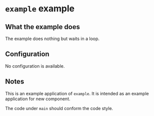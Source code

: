 # `example` example

## What the example does

The example does nothing but waits in a loop.

## Configuration

No configuration is available.

## Notes

This is an example application of `example`. It is intended as an example
application for new component.

The code under `main` should conform the code style.
